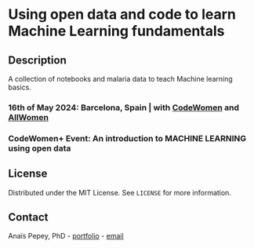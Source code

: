 # Using open data and code to learn Machine Learning fundamentals

## Description

A collection of notebooks and malaria data to teach Machine learning basics. 

### 16th of May 2024: Barcelona, Spain | with [CodeWomen](https://codewomen.plus/en/) and [AllWomen](https://www.allwomen.tech/)
### CodeWomen+ Event: An introduction to MACHINE LEARNING using open data 

## License

Distributed under the MIT License. See `LICENSE` for more information.

## Contact

Anaïs Pepey, PhD - [portfolio](https://apepey.notion.site/Ana-s-Pepey-PhD-5086e0b7c889490abfa67625339825f8) - [email](mailto:ana.pepey@posteo.net)